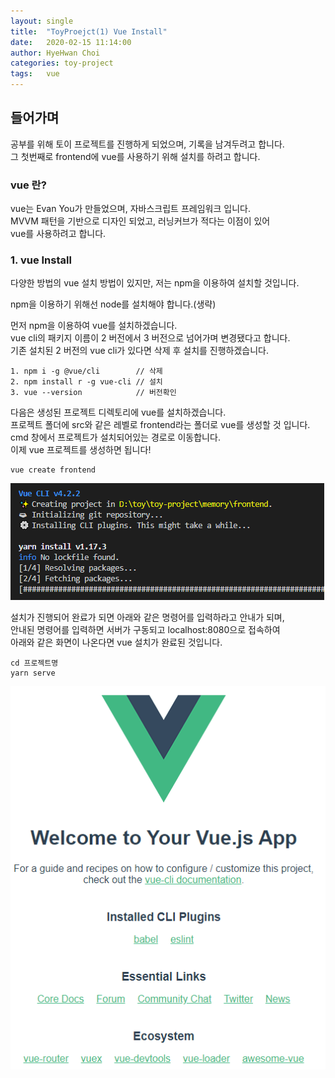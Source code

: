 ```yaml
---
layout: single
title:  "ToyProejct(1) Vue Install"
date:   2020-02-15 11:14:00
author: HyeHwan Choi
categories: toy-project
tags:   vue
---
```


## 들어가며
공부를 위해 토이 프로젝트를 진행하게 되었으며, 기록을 남겨두려고 합니다.  
그 첫번째로 frontend에 vue를 사용하기 위해 설치를 하려고 합니다.    

### vue 란?
vue는 Evan You가 만들었으며, 자바스크립트 프레임워크 입니다.  
MVVM 패턴을 기반으로 디자인 되었고, 러닝커브가 적다는 이점이 있어  
vue를 사용하려고 합니다.    

### 1. vue Install
다양한 방법의 vue 설치 방법이 있지만, 
저는 npm을 이용하여 설치할 것입니다.    

npm을 이용하기 위해선 node를 설치해야 합니다.(생략)    

먼저 npm을 이용하여 vue를 설치하겠습니다.  
vue cli의 패키지 이름이 2 버전에서 3 버전으로 넘어가며 변경됐다고 합니다.  
기존 설치된 2 버전의 vue cli가 있다면 삭제 후 설치를 진행하겠습니다.  

```
1. npm i -g @vue/cli        // 삭제
2. npm install r -g vue-cli // 설치
3. vue --version            // 버전확인
```

다음은 생성된 프로젝트 디렉토리에 vue를 설치하겠습니다.  
프로젝트 폴더에 src와 같은 레벨로 frontend라는 폴더로 vue를 생성할 것 입니다.  
cmd 창에서 프로젝트가 설치되어있는 경로로 이동합니다.  
이제 vue 프로젝트를 생성하면 됩니다!  

```
vue create frontend
```

![vue-installing](/assets/images/vue_installing.png)    

설치가 진행되어 완료가 되면 아래와 같은 명령어를 입력하라고 안내가 되며,  
안내된 명령어를 입력하면 서버가 구동되고 localhost:8080으로 접속하여  
아래와 같은 화면이 나온다면 vue 설치가 완료된 것입니다.
```
cd 프로젝트명
yarn serve 
```
![vue-localhost](/assets/images/vue_localhost.png)  